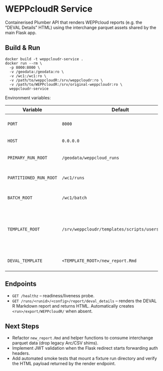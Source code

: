 # WEPPcloudR Service

Containerised Plumber API that renders WEPPcloud reports (e.g. the
“DEVAL Details” HTML) using the interchange parquet assets shared by the
main Flask app.

## Build & Run

```
docker build -t weppcloudr-service .
docker run --rm \
  -p 8000:8000 \
  -v /geodata:/geodata:ro \
  -v /wc1:/wc1:ro \
  -v /path/to/weppcloudR:/srv/weppcloudr:ro \
  -v /path/to/WEPPcloudR:/srv/original-weppcloudr:ro \
  weppcloudr-service
```

Environment variables:

| Variable | Default | Purpose |
| --- | --- | --- |
| `PORT` | `8000` | Listener port inside the container. |
| `HOST` | `0.0.0.0` | Bind address for Plumber. |
| `PRIMARY_RUN_ROOT` | `/geodata/weppcloud_runs` | Primary location for run directories. |
| `PARTITIONED_RUN_ROOT` | `/wc1/runs` | Partitioned run root for migrated runs. |
| `BATCH_ROOT` | `/wc1/batch` | Root directory for batch scenarios. |
| `TEMPLATE_ROOT` | `/srv/weppcloudr/templates/scripts/users/chinmay` | Directory containing `new_report.Rmd` and helper scripts (bind-mount the repo there). |
| `DEVAL_TEMPLATE` | `<TEMPLATE_ROOT>/new_report.Rmd` | Template used for the DEVAL report. |

## Endpoints

- `GET /healthz` – readiness/liveness probe.
- `GET /runs/<runid>/<config>/report/deval_details` – renders the DEVAL
  R Markdown report and returns HTML. Automatically creates
  `<run>/export/WEPPcloudR/` when absent.

## Next Steps

- Refactor `new_report.Rmd` and helper functions to consume interchange
  parquet data (drop legacy Arc/CSV shims).
- Implement JWT validation when the Flask redirect starts forwarding
  auth headers.
- Add automated smoke tests that mount a fixture run directory and
  verify the HTML payload returned by the render endpoint.
